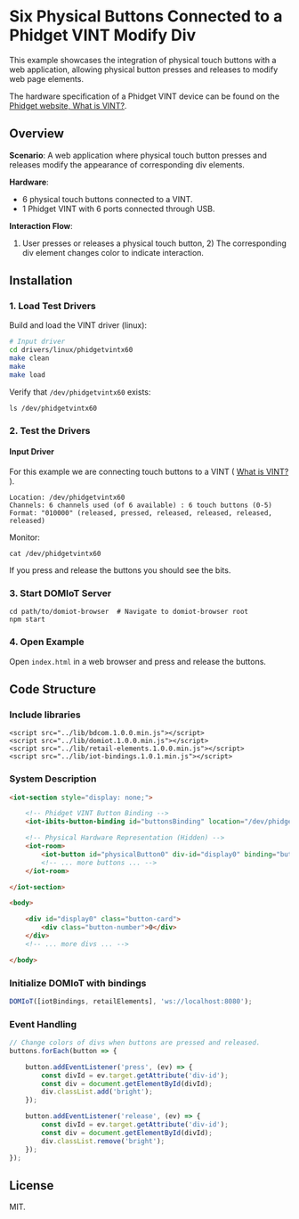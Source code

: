 # Six Physical Buttons Connected to a Phidget VINT Modify Div

This example showcases the integration of physical touch buttons with a web application, allowing physical button presses and releases to modify web page elements.

The hardware specification of a Phidget VINT device can be found on the [Phidget website, What is VINT?](https://www.phidgets.com/docs/What_is_VINT%3F).

## Overview

**Scenario**: A web application where physical touch button presses and releases modify the appearance of corresponding div elements.

**Hardware**:
- 6 physical touch buttons connected to a VINT.
- 1 Phidget VINT with 6 ports connected through USB.

**Interaction Flow**:
1) User presses or releases a physical touch button, 2) The corresponding div element changes color to indicate interaction.

## Installation

### 1. Load Test Drivers

Build and load the VINT driver (linux):
```bash
# Input driver
cd drivers/linux/phidgetvintx60
make clean
make
make load
```

Verify that `/dev/phidgetvintx60` exists:
```
ls /dev/phidgetvintx60
```

### 2. Test the Drivers

#### Input Driver

For this example we are connecting touch buttons to a VINT ( [What is VINT?](https://www.phidgets.com/docs/What_is_VINT%3F) ).

```
Location: /dev/phidgetvintx60
Channels: 6 channels used (of 6 available) : 6 touch buttons (0-5)
Format: "010000" (released, pressed, released, released, released, released)
```
Monitor:
```
cat /dev/phidgetvintx60
```
If you press and release the buttons you should see the bits.

### 3. Start DOMIoT Server

```
cd path/to/domiot-browser  # Navigate to domiot-browser root
npm start
```

### 4. Open Example

Open `index.html` in a web browser and press and release the buttons.

## Code Structure

### Include libraries

```
<script src="../lib/bdcom.1.0.0.min.js"></script>
<script src="../lib/domiot.1.0.0.min.js"></script>
<script src="../lib/retail-elements.1.0.0.min.js"></script>
<script src="../lib/iot-bindings.1.0.1.min.js"></script>
```

### System Description

```html
<iot-section style="display: none;">

    <!-- Phidget VINT Button Binding -->
    <iot-ibits-button-binding id="buttonsBinding" location="/dev/phidgetvintx60" />

    <!-- Physical Hardware Representation (Hidden) -->
    <iot-room>
        <iot-button id="physicalButton0" div-id="display0" binding="buttonsBinding">Physical Button 0</iot-button>
        <!-- ... more buttons ... -->
    </iot-room>

</iot-section>

<body>

    <div id="display0" class="button-card">
        <div class="button-number">0</div>
    </div>
    <!-- ... more divs ... -->

</body>
```

### Initialize DOMIoT with bindings
```javascript
DOMIoT([iotBindings, retailElements], 'ws://localhost:8080');
```

### Event Handling

```javascript
// Change colors of divs when buttons are pressed and released.
buttons.forEach(button => {

    button.addEventListener('press', (ev) => {
        const divId = ev.target.getAttribute('div-id');
        const div = document.getElementById(divId);
        div.classList.add('bright');
    });

    button.addEventListener('release', (ev) => {
        const divId = ev.target.getAttribute('div-id');
        const div = document.getElementById(divId);
        div.classList.remove('bright');
    });
});
```

## License

MIT. 